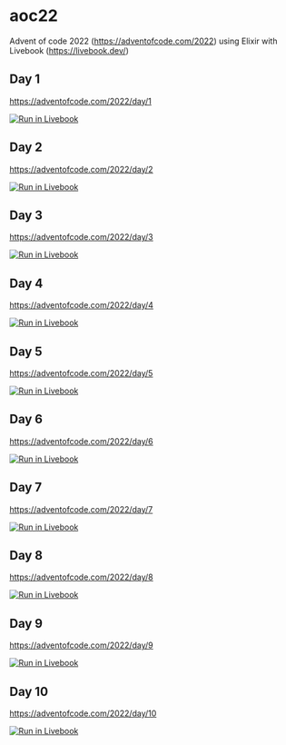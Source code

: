 # aoc22
Advent of code 2022 (https://adventofcode.com/2022) using Elixir with Livebook (https://livebook.dev/)

## Day 1
https://adventofcode.com/2022/day/1

[![Run in Livebook](https://livebook.dev/badge/v1/gray.svg)](https://livebook.dev/run?url=https%3A%2F%2Fgithub.com%2Fscollon42%2Faoc22%2Fblob%2Fmain%2Fday1.livemd)

## Day 2
https://adventofcode.com/2022/day/2

[![Run in Livebook](https://livebook.dev/badge/v1/gray.svg)](https://livebook.dev/run?url=https%3A%2F%2Fgithub.com%2Fscollon42%2Faoc22%2Fblob%2Fmain%2Fday2.livemd)
## Day 3
https://adventofcode.com/2022/day/3

[![Run in Livebook](https://livebook.dev/badge/v1/gray.svg)](https://livebook.dev/run?url=https%3A%2F%2Fgithub.com%2Fscollon42%2Faoc22%2Fblob%2Fmain%2Fday3.livemd)

## Day 4
https://adventofcode.com/2022/day/4

[![Run in Livebook](https://livebook.dev/badge/v1/gray.svg)](https://livebook.dev/run?url=https%3A%2F%2Fgithub.com%2Fscollon42%2Faoc22%2Fblob%2Fmain%2Fday4.livemd)

## Day 5
https://adventofcode.com/2022/day/5

[![Run in Livebook](https://livebook.dev/badge/v1/gray.svg)](https://livebook.dev/run?url=https%3A%2F%2Fgithub.com%2Fscollon42%2Faoc22%2Fblob%2Fmain%2Fday5.livemd)

## Day 6
https://adventofcode.com/2022/day/6

[![Run in Livebook](https://livebook.dev/badge/v1/gray.svg)](https://livebook.dev/run?url=https%3A%2F%2Fgithub.com%2Fscollon42%2Faoc22%2Fblob%2Fmain%2Fday6.livemd)

## Day 7
https://adventofcode.com/2022/day/7

[![Run in Livebook](https://livebook.dev/badge/v1/gray.svg)](https://livebook.dev/run?url=https%3A%2F%2Fgithub.com%2Fscollon42%2Faoc22%2Fblob%2Fmain%2Fday7.livemd)

## Day 8
https://adventofcode.com/2022/day/8

[![Run in Livebook](https://livebook.dev/badge/v1/gray.svg)](https://livebook.dev/run?url=https%3A%2F%2Fgithub.com%2Fscollon42%2Faoc22%2Fblob%2Fmain%2Fday8.livemd)

## Day 9
https://adventofcode.com/2022/day/9

[![Run in Livebook](https://livebook.dev/badge/v1/gray.svg)](https://livebook.dev/run?url=https%3A%2F%2Fgithub.com%2Fscollon42%2Faoc22%2Fblob%2Fmain%2Fday9.livemd)

## Day 10
https://adventofcode.com/2022/day/10

[![Run in Livebook](https://livebook.dev/badge/v1/gray.svg)](https://livebook.dev/run?url=https%3A%2F%2Fgithub.com%2Fscollon42%2Faoc22%2Fblob%2Fmain%2Fday10.livemd)
